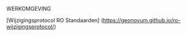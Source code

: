 WERKOMGEVING

[Wijzigingsprotocol RO Standaarden] (https://geonovum.github.io/ro-wijzigingsprotocol/)
